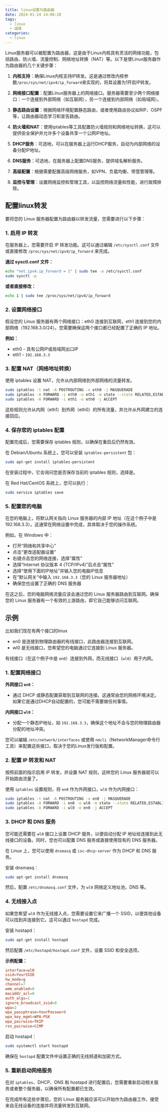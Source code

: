 ```yaml
---
title: linux设置为路由器
date: 2024-01-24 14:00:20
tags:
  - linux
  - 运维
categories:
  - linux
---
```


Linux服务器可以被配置为路由器，这是由于Linux内核具有灵活的网络功能，包括路由、防火墙、流量控制、网络地址转换（NAT）等。以下是使Linux服务器作为路由器的几个关键步骤：

1. **内核支持**：确保Linux内核支持IP转发。这是通过修改内核参数`/proc/sys/net/ipv4/ip_forward`来实现的，将其设置为1开启IP转发。

2. **网络接口配置**：配置Linux服务器上的网络接口。服务器需要至少两个网络接口：一个连接到外部网络（如互联网），另一个连接到内部网络（如局域网）。

3. **静态路由设置**：根据网络环境配置静态路由，或者使用路由协议如RIP、OSPF等，让路由器动态学习和宣告路由。

4. **防火墙和NAT**：使用iptables等工具配置防火墙规则和网络地址转换，这可以提供安全保护并允许多个设备共享一个公网IP地址。

5. **DHCP服务**：可选地，可以在服务器上运行DHCP服务，自动为内部网络的设备分配IP地址。

6. **DNS服务**：可选地，在服务器上配置DNS服务，提供域名解析服务。

7. **高级配置**：根据需要配置高级网络服务，如VPN、负载均衡、带宽管理等。

8. **监控与管理**：设置网络监控和管理工具，以监控网络流量和性能，进行故障排除。

<!-- more -->

## 配置linux转发

要将您的 Linux 服务器配置为路由器以转发流量，您需要进行以下步骤：

### 1. 启用 IP 转发

在服务器上，您需要开启 IP 转发功能。这可以通过编辑 `/etc/sysctl.conf` 文件或直接修改 `/proc/sys/net/ipv4/ip_forward` 来完成。

**通过 sysctl.conf 文件：**
```bash
echo "net.ipv4.ip_forward = 1" | sudo tee -a /etc/sysctl.conf
sudo sysctl -p
```

**或者直接修改：**
```bash
echo 1 | sudo tee /proc/sys/net/ipv4/ip_forward
```

### 2. 设置网络接口

假设您的 Linux 服务器有两个网络接口：eth0 连接到互联网，eth1 连接到您的内部网络（192.168.3.0/24）。您需要确保这两个接口都已经配置了正确的 IP 地址。

**例如：**
- eth0 - 具有公网IP或局域网出口IP
- eth1 - `192.168.3.3`

### 3. 配置 NAT（网络地址转换）

使用 iptables 设置 NAT，允许从内部网络到外部网络的流量转发。

```bash
sudo iptables -t nat -A POSTROUTING -o eth0 -j MASQUERADE
sudo iptables -A FORWARD -i eth0 -o eth1 -m state --state RELATED,ESTABLISHED -j ACCEPT
sudo iptables -A FORWARD -i eth1 -o eth0 -j ACCEPT
```

这些规则允许从内网（eth1）到外网（eth0）的所有流量，并允许从外网建立的连接回应。

### 4. 保存您的 iptables 配置

配置完成后，您需要保存 iptables 规则，以确保在重启后仍然有效。

在 Debian/Ubuntu 系统上，您可以安装 `iptables-persistent` 包：

```bash
sudo apt-get install iptables-persistent
```

在安装过程中，它会询问您是否保存当前的 iptables 规则，选择是。

在 Red Hat/CentOS 系统上，您可以执行：

```bash
sudo service iptables save
```

### 5. 配置您的电脑

在您的电脑上，将默认网关指向 Linux 服务器的内部 IP 地址（在这个例子中是 192.168.3.3）。这通常在网络设置中完成，具体取决于您的操作系统。

例如，在 Windows 中：

- 打开“网络和共享中心”
- 点击“更改适配器设置”
- 右键点击您的网络连接，选择“属性”
- 选择“Internet 协议版本 4 (TCP/IPv4)”后点击“属性”
- 选择“使用下面的IP地址”并输入您的电脑IP信息
- 在“默认网关”中输入 `192.168.3.3`（您的 Linux 服务器地址）
- 确保您也设置了正确的 DNS 服务器

在这之后，您的电脑网络流量应该会通过您的 Linux 服务器路由到互联网。确保您的 Linux 服务器有一个有效的上游路由，即它自己能够访问互联网。

## 示例
比如我们现在有两个接口的linux
- en0 是连接到物理路由器的有线接口，此路由器连接到互联网。
- wl0 是无线接口，您希望您的电脑通过它连接到 Linux 服务器。

有线接口（在这个例子中是 `en0`）连接到外网，而无线接口（`wl0`）用于内网。

### 1. 配置网络接口

**外网接口 `en0`：**
- 通过 DHCP 或静态配置获取到互联网的连接。这通常由您的网络环境决定。如果它是通过DHCP自动配置的，您可能不需要做任何事情。

**内网接口 `wl0`：**
- 分配一个静态IP地址，如 `192.168.3.3`，确保这个地址不会与您的物理路由器分配的地址冲突。

您可以编辑 `/etc/network/interfaces` 或使用 `nmcli`（NetworkManager命令行工具）来配置这些接口，取决于您的Linux发行版和配置。

### 2. 配置 IP 转发和 NAT

按照前面的指示启用 IP 转发，并设置 NAT 规则，这样您的 Linux 服务器就可以开始路由流量了。

使用 `iptables` 设置规则，将 `en0` 作为外网接口，`wl0` 作为内网接口：

```bash
sudo iptables -t nat -A POSTROUTING -o en0 -j MASQUERADE
sudo iptables -A FORWARD -i en0 -o wl0 -m state --state RELATED,ESTABLISHED -j ACCEPT
sudo iptables -A FORWARD -i wl0 -o en0 -j ACCEPT
```

### 3. DHCP 和 DNS 服务

您可能还需要在 `wl0` 接口上设置 DHCP 服务，以便自动分配 IP 地址给连接到此无线接口的设备。同时，您也可以配置 DNS 服务或直接使用现有的 DNS 服务器。

在 Linux 上，您可以使用 `dnsmasq` 或 `isc-dhcp-server` 作为 DHCP 和 DNS 服务。

安装 dnsmasq：

```bash
sudo apt-get install dnsmasq
```

然后，配置 `/etc/dnsmasq.conf` 文件，为 `wl0` 网络定义地址池，DNS 等。

### 4. 无线接入点

如果您希望 `wl0` 作为无线接入点，您需要设置它来广播一个 SSID，以便其他设备可以找到并连接到它。这可以通过 `hostapd` 完成。

安装 hostapd：

```bash
sudo apt-get install hostapd
```

然后配置 `/etc/hostapd/hostapd.conf` 文件，设置 SSID 和安全选项。

**示例配置：**

```conf
interface=wl0
ssid=YourSSID
hw_mode=g
channel=7
wmm_enabled=0
macaddr_acl=0
auth_algs=1
ignore_broadcast_ssid=0
wpa=2
wpa_passphrase=YourPassword
wpa_key_mgmt=WPA-PSK
wpa_pairwise=TKIP
rsn_pairwise=CCMP
```

启动 hostapd：

```bash
sudo systemctl start hostapd
```

确保在 `hostapd` 配置文件中设置正确的无线频道和加密方式。

### 5. 重新启动网络服务

在对 `iptables`、DHCP、DNS 和 hostapd 进行配置后，您需要重新启动相关服务或者整个服务器，以确保所有配置都已生效。

在完成所有这些步骤后，您的 Linux 服务器应该可以开始作为路由器工作，接受来自无线设备的连接并将流量转发到互联网。